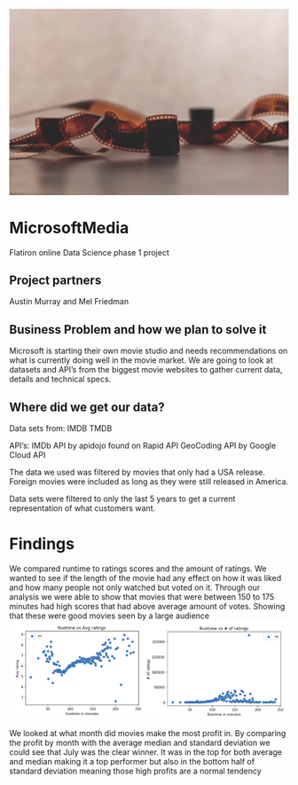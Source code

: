 ![alt text](https://github.com/melfriedman/MicrosoftMedia/blob/main/pictures/film.jpg)

# MicrosoftMedia
Flatiron online Data Science phase 1 project

## Project partners
Austin Murray and Mel Friedman

## Business Problem and how we plan to solve it
Microsoft is starting their own movie studio and needs recommendations on what is currently doing well in the movie market. 
We are going to look at datasets and API’s from the biggest movie websites to gather current data, details and technical specs. 

## Where did we get our data?
Data sets from:
IMDB
TMDB

API’s:
IMDb API by apidojo found on Rapid API
GeoCoding API by Google Cloud API

The data we used was filtered by movies that only had a USA release. Foreign movies were included as long as they were still released in America. 

Data sets were filtered to only the last 5 years to get a current representation of what customers want.

# Findings
We compared runtime to ratings scores and the amount of ratings. We wanted to see if the length of the movie had any effect on how it was liked and how many people not only watched but voted on it.
Through our analysis we were able to show that movies that were between 150 to 175 minutes had high scores that had above average amount of votes. Showing that these were good movies seen by a large audience
![alt text](https://github.com/melfriedman/MicrosoftMedia/blob/main/pictures%20for%20readme/Runtime%20vs%20ratings.png)


We looked at what month did movies make the most profit in. By comparing the profit by month with the average median and standard deviation we could see that July was the clear winner. It was in the top for both average and median making it a top performer but also in the bottom half of standard deviation meaning those high profits are a normal tendency



